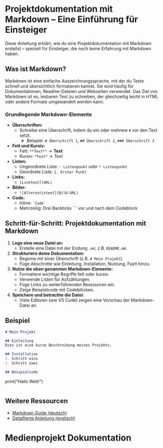 # Projektdokumentation mit Markdown – Eine Einführung für Einsteiger

Diese Anleitung erklärt, wie du eine Projektdokumentation mit Markdown erstellst – speziell für Einsteiger, die noch keine Erfahrung mit Markdown haben.

## Was ist Markdown?

Markdown ist eine einfache Auszeichnungssprache, mit der du Texte schnell und übersichtlich formatieren kannst. Sie wird häufig für Dokumentationen, Readme-Dateien und Webseiten verwendet. Das Ziel von Markdown ist es, lesbaren Text zu schreiben, der gleichzeitig leicht in HTML oder andere Formate umgewandelt werden kann.

### Grundlegende Markdown-Elemente

- **Überschriften:**
	- Schreibe eine Überschrift, indem du ein oder mehrere `#` vor den Text setzt.
		- Beispiel: `# Überschrift 1`, `## Überschrift 2`, `### Überschrift 3`
- **Fett und Kursiv:**
	- Fett: `**Text**` → **Text**
	- Kursiv: `*Text*` → *Text*
- **Listen:**
	- Ungeordnete Liste: `- Listenpunkt` oder `* Listenpunkt`
	- Geordnete Liste: `1. Erster Punkt`
- **Links:**
	- `[Linktext](URL)`
- **Bilder:**
	- `![Alternativtext](Bild-URL)`
- **Code:**
	- Inline: `` `Code` ``
	- Mehrzeilig: Drei Backticks ``` vor und nach dem Codeblock

## Schritt-für-Schritt: Projektdokumentation mit Markdown

1. **Lege eine neue Datei an:**
	 - Erstelle eine Datei mit der Endung `.md`, z.B. `README.md`.
2. **Strukturiere deine Dokumentation:**
	 - Beginne mit einer Überschrift (z.B. `# Mein Projekt`).
	 - Füge Abschnitte wie Einleitung, Installation, Nutzung, Fazit hinzu.
3. **Nutze die oben genannten Markdown-Elemente:**
	 - Formatiere wichtige Begriffe fett oder kursiv.
	 - Verwende Listen für Aufzählungen.
	 - Füge Links zu weiterführenden Ressourcen ein.
	 - Zeige Beispielcode mit Codeblöcken.
4. **Speichere und betrachte die Datei:**
	 - Viele Editoren (wie VS Code) zeigen eine Vorschau der Markdown-Datei an.

## Beispiel

```markdown
# Mein Projekt

## Einleitung
Dies ist eine kurze Beschreibung meines Projekts.

## Installation
1. Schritt eins
2. Schritt zwei

## Beispielcode
```
print("Hallo Welt!")
```
```

## Weitere Ressourcen
- [Markdown Guide (deutsch)](https://www.markdownguide.org/basic-syntax/)
- [Detaillierte Anleitung (englisch)](https://www.markdownguide.org/)
# Medienprojekt Dokumentation

